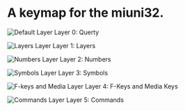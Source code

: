 # A keymap for the miuni32.

![Default Layer](https://imgur.com/wS1GhlY.png)
Layer 0: Querty

![Layers Layer](https://imgur.com/AyiapSJ.png)
Layer 1: Layers

![Numbers Layer](https://imgur.com/R6rXtQR.png)
Layer 2: Numbers

![Symbols Layer](https://imgur.com/v2cHvpS.png)
Layer 3: Symbols

![F-keys and Media Layer](https://imgur.com/98ctHSx.png)
Layer 4: F-Keys and Media Keys

![Commands Layer](https://imgur.com/ioMn7Hi.png)
Layer 5: Commands
